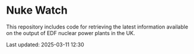 # Nuke Watch

This repository includes code for retrieving the latest information available on the output of EDF nuclear power plants in the UK.

Last updated: 2025-03-11 12:30